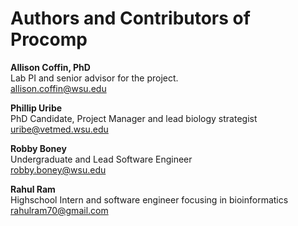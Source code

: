 # Authors and Contributors of Procomp

<b>Allison Coffin, PhD</b><br>
Lab PI and senior advisor for the project.<br>
<allison.coffin@wsu.edu>

<b>Phillip Uribe</b><br>
PhD Candidate, Project Manager and lead biology strategist<br>
<uribe@vetmed.wsu.edu>

<b>Robby Boney</b><br>
Undergraduate and Lead Software Engineer<br>
<robby.boney@wsu.edu>

<b>Rahul Ram</b><br>
Highschool Intern and software engineer focusing in bioinformatics<br>
<rahulram70@gmail.com> 